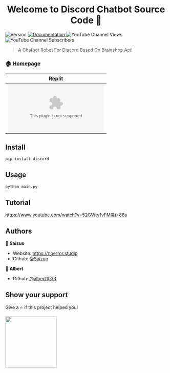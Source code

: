<h1 align="center">Welcome to Discord Chatbot Source Code 👋</h1>
<p>
  <img alt="Version" src="https://img.shields.io/badge/version-V1-blue.svg?cacheSeconds=2592000" />
  <a href="https://unique-cord.netlify.app/docs" target="_blank">
    <img alt="Documentation" src="https://img.shields.io/badge/documentation-yes-brightgreen.svg" />
  </a>
<img alt="YouTube Channel Views" src="https://img.shields.io/youtube/channel/views/UC61eXKDPxuQot7ojsijLPMg?style=social">
<img alt="YouTube Channel Subscribers" src="https://img.shields.io/youtube/channel/subscribers/UC61eXKDPxuQot7ojsijLPMg?style=social">

  </a>
</p>

> A Chatbot Robot For Discord Based On Brainshop Api!

### 🏠 [Homepage](https://mikuni.tech)

  Replit |
|---|
| [![Run on Repl.it](https://repl.it/badge/github/igorkowalczyk/majo.exe)](https://replit.com/@Saizuo/Discord-Chatbot) 

## Install

```sh
pip install discord
```

## Usage

```sh
python main.py
```

## Tutorial

https://www.youtube.com/watch?v=52GWty1vFMI&t=88s

## Authors

👤 **Saizuo**

* Website: https://noerror.studio
* Github: [@Saizuo](https://github.com/Saizuo)


👤 **Albert**

* Github: [@albert1033](https://github.com/albert1033)

## Show your support

Give a ⭐️ if this project helped you!

<a href="https://www.patreon.com/NoError">
  <img src="https://c5.patreon.com/external/logo/become_a_patron_button@2x.png" width="160">
</a>

